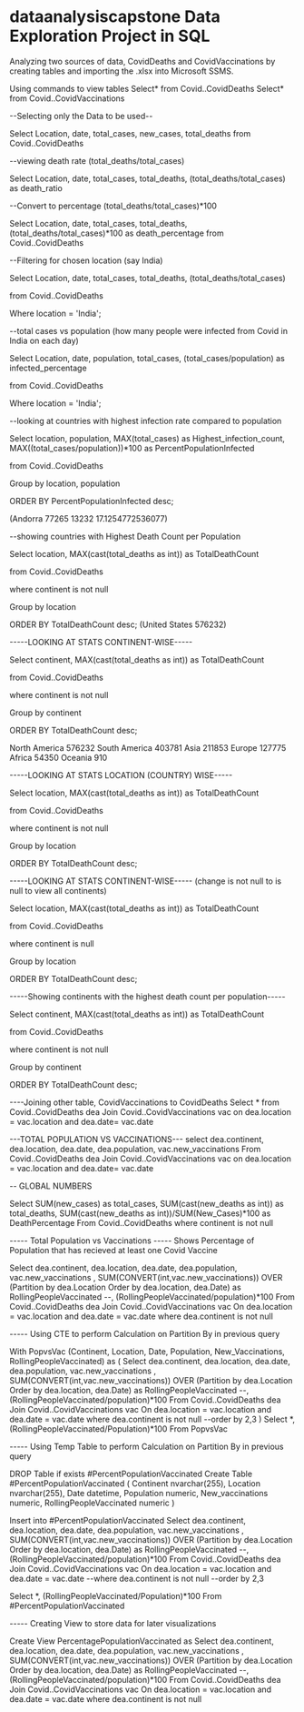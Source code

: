 # dataanalysiscapstone Data Exploration Project in SQL

Analyzing two sources of data, CovidDeaths and CovidVaccinations by creating tables
and importing the .xlsx into Microsoft SSMS.

Using commands to view tables
Select* from Covid..CovidDeaths
Select* from Covid..CovidVaccinations 

--Selecting only the Data to be used--

Select Location, date, total_cases, new_cases, total_deaths
from Covid..CovidDeaths

--viewing death rate (total_deaths/total_cases)

Select Location, date, total_cases, total_deaths, (total_deaths/total_cases) as death_ratio

--Convert to percentage  (total_deaths/total_cases)*100

Select Location, date, total_cases, total_deaths, (total_deaths/total_cases)*100 
as death_percentage
from Covid..CovidDeaths

--Filtering for chosen location (say India)

Select Location, date, total_cases, total_deaths, (total_deaths/total_cases)

from Covid..CovidDeaths

Where location = 'India';

--total cases vs population (how many people were infected from Covid in India on each day)

Select Location, date, population, total_cases, (total_cases/population) as infected_percentage

from Covid..CovidDeaths

Where location = 'India';

--looking at countries with highest infection rate compared to population

Select location, population, MAX(total_cases) as Highest_infection_count, MAX((total_cases/population))*100 as PercentPopulationInfected

from Covid..CovidDeaths

Group by location, population

ORDER BY PercentPopulationInfected desc;

(Andorra	77265	13232	17.1254772536077)

--showing countries with Highest Death Count per Population

Select location, MAX(cast(total_deaths as int)) as TotalDeathCount

from Covid..CovidDeaths

where continent is not null

Group by location

ORDER BY TotalDeathCount desc;
(United States	576232)

-----LOOKING AT STATS CONTINENT-WISE-----

Select continent, MAX(cast(total_deaths as int)) as TotalDeathCount

from Covid..CovidDeaths

where continent is not null

Group by continent

ORDER BY TotalDeathCount desc;

North America	576232
South America	403781
Asia	211853
Europe	127775
Africa	54350
Oceania	910

-----LOOKING AT STATS LOCATION (COUNTRY) WISE-----

Select location, MAX(cast(total_deaths as int)) as TotalDeathCount

from Covid..CovidDeaths

where continent is not null

Group by location

ORDER BY TotalDeathCount desc;


-----LOOKING AT STATS CONTINENT-WISE-----  (change is not null to is null to view all continents)

Select location, MAX(cast(total_deaths as int)) as TotalDeathCount

from Covid..CovidDeaths

where continent is null

Group by location

ORDER BY TotalDeathCount desc;

-----Showing continents with the highest death count per population-----

Select continent, MAX(cast(total_deaths as int)) as TotalDeathCount

from Covid..CovidDeaths

where continent is not null

Group by continent

ORDER BY TotalDeathCount desc;

----Joining other table, CovidVaccinations to CovidDeaths
Select *
from Covid..CovidDeaths dea
Join Covid..CovidVaccinations vac
on dea.location = vac.location
and dea.date= vac.date
   
---TOTAL POPULATION VS VACCINATIONS---
select dea.continent, dea.location, dea.date, dea.population, vac.new_vaccinations
From Covid..CovidDeaths dea
Join Covid..CovidVaccinations vac
on dea.location = vac.location
and dea.date= vac.date

-- GLOBAL NUMBERS

Select SUM(new_cases) as total_cases, SUM(cast(new_deaths as int)) as total_deaths, SUM(cast(new_deaths as int))/SUM(New_Cases)*100 as DeathPercentage
From Covid..CovidDeaths
where continent is not null 

----- Total Population vs Vaccinations
----- Shows Percentage of Population that has recieved at least one Covid Vaccine

Select dea.continent, dea.location, dea.date, dea.population, vac.new_vaccinations
, SUM(CONVERT(int,vac.new_vaccinations)) OVER (Partition by dea.Location Order by dea.location, dea.Date) as RollingPeopleVaccinated
--, (RollingPeopleVaccinated/population)*100
From Covid..CovidDeaths dea
Join Covid..CovidVaccinations vac
	On dea.location = vac.location
	and dea.date = vac.date
where dea.continent is not null 

----- Using CTE to perform Calculation on Partition By in previous query

With PopvsVac (Continent, Location, Date, Population, New_Vaccinations, RollingPeopleVaccinated)
as
(
Select dea.continent, dea.location, dea.date, dea.population, vac.new_vaccinations
, SUM(CONVERT(int,vac.new_vaccinations)) OVER (Partition by dea.Location Order by dea.location, dea.Date) as RollingPeopleVaccinated
--, (RollingPeopleVaccinated/population)*100
From Covid..CovidDeaths dea
Join Covid..CovidVaccinations vac
	On dea.location = vac.location
	and dea.date = vac.date
where dea.continent is not null 
--order by 2,3
)
Select *, (RollingPeopleVaccinated/Population)*100
From PopvsVac

----- Using Temp Table to perform Calculation on Partition By in previous query

DROP Table if exists #PercentPopulationVaccinated
Create Table #PercentPopulationVaccinated
(
Continent nvarchar(255),
Location nvarchar(255),
Date datetime,
Population numeric,
New_vaccinations numeric,
RollingPeopleVaccinated numeric
)

Insert into #PercentPopulationVaccinated
Select dea.continent, dea.location, dea.date, dea.population, vac.new_vaccinations
, SUM(CONVERT(int,vac.new_vaccinations)) OVER (Partition by dea.Location Order by dea.location, dea.Date) as RollingPeopleVaccinated
--, (RollingPeopleVaccinated/population)*100
From Covid..CovidDeaths dea
Join Covid..CovidVaccinations vac
	On dea.location = vac.location
	and dea.date = vac.date
--where dea.continent is not null 
--order by 2,3

Select *, (RollingPeopleVaccinated/Population)*100
From #PercentPopulationVaccinated

----- Creating View to store data for later visualizations

Create View PercentagePopulationVaccinated as
Select dea.continent, dea.location, dea.date, dea.population, vac.new_vaccinations
, SUM(CONVERT(int,vac.new_vaccinations)) OVER (Partition by dea.Location Order by dea.location, dea.Date) as RollingPeopleVaccinated
--, (RollingPeopleVaccinated/population)*100
From Covid..CovidDeaths dea
Join Covid..CovidVaccinations vac
	On dea.location = vac.location
	and dea.date = vac.date
where dea.continent is not null 

     
     

